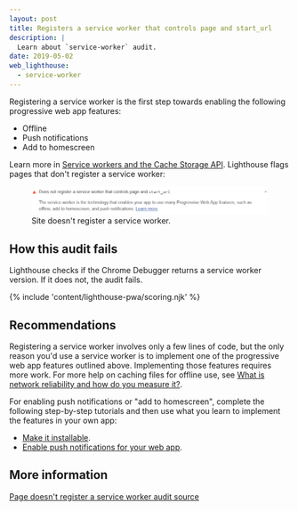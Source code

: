 ```yaml
---
layout: post
title: Registers a service worker that controls page and start_url
description: |
  Learn about `service-worker` audit.
date: 2019-05-02
web_lighthouse:
  - service-worker
---
```


Registering a service worker is the first step towards enabling the following
progressive web app features:

- Offline
- Push notifications
- Add to homescreen

Learn more in [Service workers and the Cache Storage API](/service-workers-cache-storage/).
Lighthouse flags pages that don't register a service worker:

<figure class="w-figure">
  <img class="w-screenshot w-screenshot--filled" src="service-worker.png" alt="Lighthouse audit showing site doesn't register a service worker">
  <figcaption class="w-figcaption">
    Site doesn't register a service worker.
  </figcaption>
</figure>

## How this audit fails

Lighthouse checks if the Chrome Debugger returns a service worker version.
If it does not, the audit fails.

{% include 'content/lighthouse-pwa/scoring.njk' %}

## Recommendations

Registering a service worker involves only a few lines of code, but the only
reason you'd use a service worker is to implement one of the progressive
web app features outlined above.
Implementing those features requires more work.
For more help on caching files for offline use, see
[What is network reliability and how do you measure it?](/network-connections-unreliable).

For enabling push notifications or "add to homescreen", complete the
following step-by-step tutorials and then use what you learn to implement
the features in your own app:

- [Make it installable](/codelab-make-installable/).
- [Enable push notifications for your web app](https://codelabs.developers.google.com/codelabs/push-notifications).

## More information

[Page doesn't register a service worker audit source](https://github.com/GoogleChrome/lighthouse/blob/master/lighthouse-core/audits/service-worker.js)
